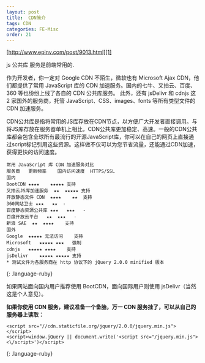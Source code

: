 ```yaml
---
layout: post
title:  CDN简介
tags: CDN
categories: FE-Misc
order: 21
---
```


[http://www.epinv.com/post/9013.html][1]



js 公共库 服务是前端常用的. 



作为开发者，你一定对 Google CDN 不陌生，微软也有 Microsoft Ajax CDN，他们都提供了常用 JavaScript 库的 CDN 加速服务。国内的七牛、又拍云、百度、360 等也纷纷上线了各自的 CDN 公共库服务。
此外，还有 jsDelivr 和 cdnjs 这 2 家国外的服务商，托管 JavaScript、CSS、images、fonts 等所有类型文件的 CDN 加速服务。



CDN公共库是指将常用的JS库存放在CDN节点，以方便广大开发者直接调用。与将JS库存放在服务器单机上相比，CDN公共库更加稳定、高速。一般的CDN公共库都会包含全球所有最流行的开源JavaScript库，你可以在自己的网页上直接通过script标记引用这些资源。这样做不仅可以为您节省流量，还能通过CDN加速，获得更快的访问速度。








~~~
常用 JavaScript 库 CDN 加速服务对比
服务商   更新频率    国内访问速度  HTTPS/SSL
国内
BootCDN ★★★★    ★★★★★ 支持
又拍云JS库加速服务  ★★  ★★★★★ 支持
开放静态文件 CDN  ★★★★    ★★  支持
360网站卫士 ★★★   ★★  -
百度静态资源公共库 ★★★   ★★★   -
百度开放云平台   ★★  ★★★   -
新浪 SAE  ★★  ★★★★    支持
国外
Google  ★★★★★ 无法访问    支持
Microsoft   ★★★★★ ★★★   强制
cdnjs   ★★★★★ ★★★★    支持
jsDelivr    ★★★★★ ★★★★★ 支持
* 测试文件为各服务商在 http 协议下的 jQuery 2.0.0 minified 版本
~~~
{: .language-ruby}




如果网站面向国内用户推荐使用 BootCDN，面向国际用户则使用 jsDelivr（当然这是个人意见）。



**如果你使用 CDN 服务，建议准备一个备胎，万一 CDN 服务挂了，可以从自己的服务器上读取：**

~~~
<script src="//cdn.staticfile.org/jquery/2.0.0/jquery.min.js"></script>
<script>window.jQuery || document.write('<script src="/jquery.min.js"><\/script>')</script>
~~~
{: .language-ruby}








[1]:	http://www.epinv.com/post/9013.html
